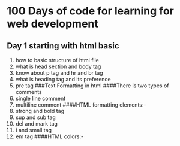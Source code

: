 # 100 Days of code for learning for web development

## Day 1 starting with html basic

1. how to basic structure of html file
2. what is head section and body tag
3. know about p tag and hr and br tag
4. what is heading tag and its preference
5. pre tag
###Text Formatting in html
####There is two types of comments
1. single line comment
2. multiline comment
####HTML formatting elements:-
1. strong and bold tag
2. sup and sub tag
3. del and mark tag
4. i and small tag
5. em tag
####HTML colors:-
